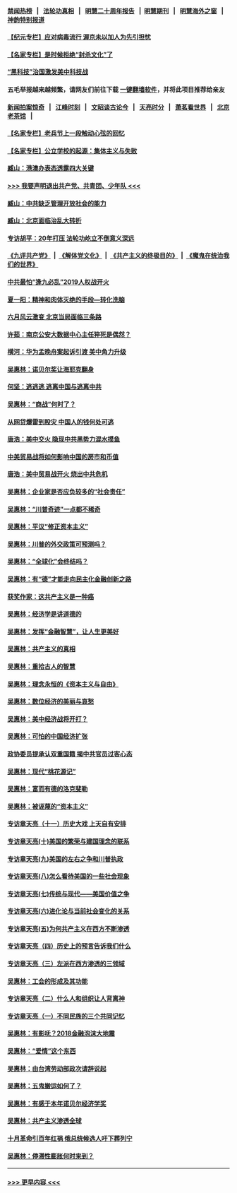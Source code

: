 #### [禁闻热榜](热点新闻.md?=0)  &nbsp;&nbsp;|&nbsp;&nbsp; [法轮功真相](https://github.com/gfw-breaker/truth/blob/master/README.md?=0) &nbsp;&nbsp;|&nbsp;&nbsp; [明慧二十周年报告](https://github.com/gfw-breaker/mh-reports/blob/master/README.md?=0) &nbsp;&nbsp;|&nbsp;&nbsp;[明慧期刊](https://github.com/gfw-breaker/mh-qikan) &nbsp;&nbsp;|&nbsp;&nbsp; [明慧海外之窗](https://github.com/gfw-breaker/mh-news/blob/master/README.md?=0) &nbsp;&nbsp;|&nbsp;&nbsp; [神韵特别报道](https://github.com/gfw-breaker/mh-news/blob/master/shenyun.md?=0)
#### [【纪元专栏】应对病毒流行 渥京未以加人为先引担忧](../pages/nsc423/n11875714.md?t=03081303) 
#### [【名家专栏】是时候拒绝“封杀文化”了](../pages/nsc423/n11814093.md?t=03081303) 
#### [“黑科技”治国激发美中科技战](../pages/nsc423/n11638056.md?t=03081303) 
#### 五毛举报越来越频繁，请网友们前往下载 [一键翻墙软件](https://github.com/gfw-breaker/ssr-accounts)，并将此项目推荐给亲友
#### [新闻拍案惊奇](https://github.com/gfw-breaker/banned-news/blob/master/pages/link4.md) &nbsp;&nbsp;|&nbsp;&nbsp; [江峰时刻](https://github.com/gfw-breaker/banned-news/blob/master/pages/link4.md) &nbsp;&nbsp;|&nbsp;&nbsp; [文昭谈古论今](https://github.com/gfw-breaker/banned-news/blob/master/pages/link4.md) &nbsp;&nbsp;|&nbsp;&nbsp; [天亮时分](https://github.com/gfw-breaker/banned-news/blob/master/pages/link4.md) &nbsp;&nbsp;|&nbsp;&nbsp; [萧茗看世界](https://github.com/gfw-breaker/banned-news/blob/master/pages/link4.md) &nbsp;&nbsp;|&nbsp;&nbsp; [北京老茶馆](https://github.com/gfw-breaker/banned-news/blob/master/pages/link4.md) &nbsp;&nbsp;|&nbsp;&nbsp; 
#### [【名家专栏】老兵节上一段触动心弦的回忆](../pages/nsc423/n11646016.md?t=03081303) 
#### [【名家专栏】公立学校的起源：集体主义与失败](../pages/nsc423/n11601833.md?t=03081303) 
#### [臧山：港澳办表态透露四大关键](../pages/nsc423/n11421628.md?t=03081303) 
#### [>>> 我要声明退出共产党、共青团、少年队 <<<](https://github.com/begood0513/goodnews/blob/master/quit/letter.md) 
#### [臧山：中共缺乏管理开放社会的能力](../pages/nsc423/n11407457.md?t=03081303) 
#### [臧山：北京面临治乱大转折](../pages/nsc423/n11406895.md?t=03081303) 
#### [专访胡平：20年打压 法轮功屹立不倒意义深远](../pages/nsc423/n11398800.md?t=03081303) 
#### [《九评共产党》](https://github.com/begood0513/9ping.md/blob/master/README.md) &nbsp;|&nbsp; [《解体党文化》](../../../../jtdwh.md/blob/master/README.md)  &nbsp;|&nbsp; [《共产主义的终极目的》](../../../../gczydzjmd.md/blob/master/README.md) &nbsp;|&nbsp; [《魔鬼在统治我们的世界》](../../../../mgztzwmdsj.md/blob/master/README.md) 
#### [中共最怕“逢九必乱”2019人权战开火](../pages/nsc423/n11385248.md?t=03081303) 
#### [夏一阳：精神和肉体灭绝的手段—转化洗脑](../pages/nsc423/n11368250.md?t=03081303) 
#### [六月风云激变 北京当局面临三条路](../pages/nsc423/n11313668.md?t=03081303) 
#### [许茹：南京公安大数据中心主任猝死是偶然？](../pages/nsc423/n11064744.md?t=03081303) 
#### [横河：华为孟晚舟案起诉引渡 美中角力升级](../pages/nsc423/n11027230.md?t=03081303) 
#### [吴惠林：诺贝尔奖让海耶克翻身](../pages/nsc423/n10890049.md?t=03081303) 
#### [何坚：逃逃逃 逃离中国与逃离中共](../pages/nsc423/n10592891.md?t=03081303) 
#### [吴惠林：“商战”何时了？](../pages/nsc423/n10573558.md?t=03081303) 
#### [从网贷爆雷到股灾 中国人的钱何处可逃](../pages/nsc423/n10572800.md?t=03081303) 
#### [唐浩：美中交火 隐现中共黑势力混水摸鱼](../pages/nsc423/n10544040.md?t=03081303) 
#### [中美贸易战将如何影响中国的房市和币值](../pages/nsc423/n10543697.md?t=03081303) 
#### [唐浩：美中贸易战开火 烧出中共危机](../pages/nsc423/n10540126.md?t=03081303) 
#### [吴惠林：企业家是否应负较多的“社会责任”](../pages/nsc423/n10535022.md?t=03081303) 
#### [吴惠林：“川普奇迹”一点都不稀奇](../pages/nsc423/n10512808.md?t=03081303) 
#### [吴惠林：平议“修正资本主义”](../pages/nsc423/n10495724.md?t=03081303) 
#### [吴惠林：川普的外交政策可预测吗？](../pages/nsc423/n10462387.md?t=03081303) 
#### [吴惠林：“全球化”会终结吗？](../pages/nsc423/n10452838.md?t=03081303) 
#### [吴惠林：有“德”才能走向民主化金融创新之路](../pages/nsc423/n10432292.md?t=03081303) 
#### [获奖作家：这共产主义是一种癌](../pages/nsc423/n10431541.md?t=03081303) 
#### [吴惠林：经济学是讲道德的](../pages/nsc423/n10398014.md?t=03081303) 
#### [吴惠林：发挥“金融智慧”，让人生更美好](../pages/nsc423/n10375019.md?t=03081303) 
#### [吴惠林：共产主义的真相](../pages/nsc423/n10351394.md?t=03081303) 
#### [吴惠林：重拾古人的智慧](../pages/nsc423/n10337691.md?t=03081303) 
#### [吴惠林：理念永恒的《资本主义与自由》](../pages/nsc423/n10316274.md?t=03081303) 
#### [吴惠林：数位经济的美丽与哀愁](../pages/nsc423/n10292946.md?t=03081303) 
#### [吴惠林：美中经济战将开打？](../pages/nsc423/n10258825.md?t=03081303) 
#### [吴惠林：可怕的中国经济扩张](../pages/nsc423/n10219147.md?t=03081303) 
#### [政协委员提承认双重国籍 揭中共官员过客心态](../pages/nsc423/n10208809.md?t=03081303) 
#### [吴惠林：现代“桃花源记”](../pages/nsc423/n10185234.md?t=03081303) 
#### [吴惠林：富而有德的洛克斐勒](../pages/nsc423/n10142264.md?t=03081303) 
#### [吴惠林：被诬蔑的“资本主义”](../pages/nsc423/n10124816.md?t=03081303) 
#### [专访章天亮（十一）历史大戏 上天自有安排](../pages/nsc423/n10094905.md?t=03081303) 
#### [专访章天亮(十)美国的繁荣与建国理念的联系](../pages/nsc423/n10094899.md?t=03081303) 
#### [专访章天亮(九)美国的左右之争和川普执政](../pages/nsc423/n10094889.md?t=03081303) 
#### [专访章天亮(八)怎么看待美国的一些社会现象](../pages/nsc423/n10094857.md?t=03081303) 
#### [专访章天亮(七)传统与现代——美国价值之争](../pages/nsc423/n10093140.md?t=03081303) 
#### [专访章天亮(六)进化论与当前社会变化的关系](../pages/nsc423/n10092036.md?t=03081303) 
#### [专访章天亮(五)为何共产主义在西方不断渗透](../pages/nsc423/n10083620.md?t=03081303) 
#### [专访章天亮（四）历史上的预言告诉我们什么](../pages/nsc423/n10083606.md?t=03081303) 
#### [专访章天亮（三）左派在西方渗透的三领域](../pages/nsc423/n10081115.md?t=03081303) 
#### [吴惠林：工会的形成及其功能](../pages/nsc423/n10080633.md?t=03081303) 
#### [专访章天亮（二）什么人和组织让人背离神](../pages/nsc423/n10076637.md?t=03081303) 
#### [专访章天亮（一）不同民族的三个共同记忆](../pages/nsc423/n10074188.md?t=03081303) 
#### [吴惠林：有影呒？2018金融泡沫大地震](../pages/nsc423/n10040534.md?t=03081303) 
#### [吴惠林：“爱情”这个东西](../pages/nsc423/n10019423.md?t=03081303) 
#### [吴惠林：由台湾劳动部政次请辞说起](../pages/nsc423/n9979679.md?t=03081303) 
#### [吴惠林：五鬼搬运如何了？](../pages/nsc423/n9925338.md?t=03081303) 
#### [吴惠林：有感于本年诺贝尔经济学奖](../pages/nsc423/n9871883.md?t=03081303) 
#### [吴惠林：共产主义渗透全球](../pages/nsc423/n9812748.md?t=03081303) 
#### [十月革命引百年红祸 俄总统候选人吁下葬列宁](../pages/nsc423/n9810182.md?t=03081303) 
#### [吴惠林：停滞性膨胀何时来到？](../pages/nsc423/n9764136.md?t=03081303) 

----
#### [ >>> 更早内容 <<< ](../indexes/nsc423-earlier.md)
